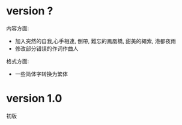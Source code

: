 # version ?

内容方面:

- 加入突然的自我,心手相連, 倒帶, 難忘的鳳凰橋, 甜美的繩索, 港都夜雨
- 修改部分错误的作词作曲人

格式方面:

- 一些简体字转换为繁体

# version 1.0

初版